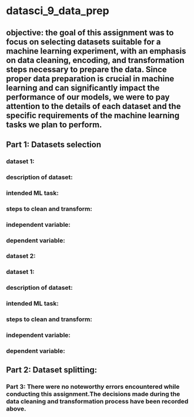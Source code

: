 # datasci_9_data_prep

## objective: the goal of this assignment was to focus on selecting datasets suitable for a machine learning experiment, with an emphasis on data cleaning, encoding, and transformation steps necessary to prepare the data. Since proper data preparation is crucial in machine learning and can significantly impact the performance of our models, we were to pay attention to the details of each dataset and the specific requirements of the machine learning tasks we plan to perform.


## Part 1: Datasets selection

### dataset 1:


### description of dataset:

### intended ML task:

### steps to clean and transform:

### independent variable:

### dependent variable:



### dataset 2: 


### dataset 1:

### description of dataset:

### intended ML task:

### steps to clean and transform:

### independent variable:

### dependent variable:



## Part 2: Dataset splitting:


### Part 3: There were no noteworthy errors encountered while conducting this assignment.The decisions made during the data cleaning and transformation process have been recorded above.